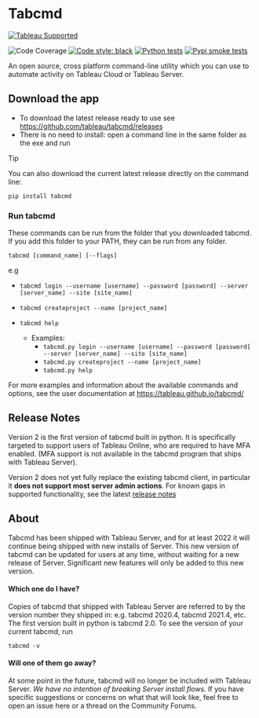 # Tabcmd

[![Tableau Supported](https://img.shields.io/badge/Support%20Level-Tableau%20Supported-53bd92.svg)](https://www.tableau.com/support-levels-it-and-developer-tools)

![Code Coverage](https://img.shields.io/badge/dynamic/json?url=https://gist.github.com/jacalata/4f1a5e49fb58c3932bfdfdf22ed0a4b2/raw/coverage-badge.json&query=message)
[![Code style: black](https://img.shields.io/badge/code%20style-black-000000.svg)](https://github.com/psf/black)
[![Python tests](https://github.com/tableau/tabcmd/actions/workflows/run-tests.yml/badge.svg)](https://github.com/tableau/tabcmd/actions/workflows/run-tests.yml)
[![Pypi smoke tests](https://github.com/tableau/tabcmd/actions/workflows/python-app.yml/badge.svg)](https://github.com/tableau/tabcmd/actions/workflows/python-app.yml)

An open source, cross platform command-line utility which you can use to automate activity on Tableau Cloud or Tableau Server.


## Download the app
* To download the latest release ready to use see https://github.com/tableau/tabcmd/releases
* There is no need to install: open a command line in the same folder as the exe and run


> [!TIP]
> You can also download the current latest release directly on the command line: 
> ```shell
> pip install tabcmd
> ```


### Run tabcmd

These commands can be run from the folder that you downloaded tabcmd. If you add this folder to your PATH, they can be run from any folder.
```shell
tabcmd [command_name] [--flags]
```
e.g 
* `tabcmd login --username [username] --password [password] --server [server_name] --site [site_name]`
* `tabcmd createproject --name [project_name]`
* `tabcmd help`


    * Examples:
        * `tabcmd.py login --username [username] --password [password] --server [server_name] --site [site_name]`
        * `tabcmd.py createproject --name [project_name]`
        * `tabcmd.py help`
        
For more examples and information about the available commands and options, 
see the user documentation at https://tableau.github.io/tabcmd/


## Release Notes
Version 2 is the first version of tabcmd built in python. 
It is specifically targeted to support users of Tableau Online, who are required to have MFA enabled. 
(MFA support is not available in the tabcmd program that ships with Tableau Server). 

Version 2 does not yet fully replace the existing tabcmd client, in particular it **does not support most server admin actions**.
For known gaps in supported functionality, see the latest [release notes](https://github.com/tableau/tabcmd/releases)

## About

Tabcmd has been shipped with Tableau Server, and for at least 2022 it will continue being shipped with new installs of Server. 
This new version of tabcmd can be updated for users at any time, without waiting for a new release of Server. 
Significant new features will only be added to this new version.

#### Which one do I have?
Copies of tabcmd that shipped with Tableau Server are referred to by the version number they shipped in: e.g. tabcmd 2020.4, tabcmd 2021.4, etc. The first version built in python is tabcmd 2.0. To see the version of your current tabcmd, run 

`tabcmd -v`

#### Will one of them go away? 
At some point in the future, tabcmd will no longer be included with Tableau Server. 
*We have no intention of breaking Server install flows.* 
If you have specific suggestions or concerns on what that will look like, feel free to open an issue here or a thread on the Community Forums.

